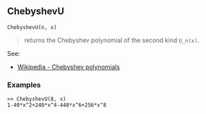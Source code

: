 ## ChebyshevU

```
ChebyshevU(n, x)
```

> returns the Chebyshev polynomial of the second kind `U_n(x)`.

See:  
* [Wikipedia - Chebyshev polynomials](https://en.wikipedia.org/wiki/Chebyshev_polynomials)

### Examples
```   
>> ChebyshevU(8, x)    
1-40*x^2+240*x^4-448*x^6+256*x^8  
```
    
    
    